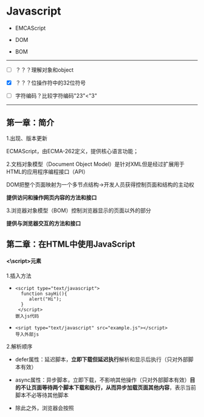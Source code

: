 # Javascript

- EMCAScript


- DOM


- BOM
----

- [ ] ？？？理解对象和object


- [x] ？？？位操作符中的32位符号
- [ ] 字符编码？比较字符编码"23"<"3"

---

## 第一章：简介

1.出现、版本更新

ECMAScript，由ECMA-262定义，提供核心语言功能；

2.文档对象模型（Document Object Model）是针对XML但是经过扩展用于HTML的应用程序编程接口（API）

DOM把整个页面映射为一个多节点结构→开发人员获得控制页面和结构的主动权

**提供访问和操作网页内容的方法和接口**

3.浏览器对象模型（BOM）控制浏览器显示的页面以外的部分

**提供与浏览器交互的方法和接口**

## 第二章：在HTML中使用JavaScript

#### <\script>元素

1.插入方法

- ```
  <script type="text/javascript">
    function sayHi(){
       alert("Hi");
    }
   </script>
  嵌入js代码
  ```


- ```
  <sript type="text/javascript" src="example.js"></script>
  导入外部js
  ```

2.解析顺序

- defer属性：延迟脚本，**立即下载但延迟执行**解析和显示后执行（只对外部脚本有效）


- async属性：异步脚本，立即下载，不影响其他操作（只对外部脚本有效）**目的不让页面等待两个脚本下载和执行，从而异步加载页面其他内容**，表示当前脚本不必等待其他脚本
- 除此之外，浏览器会按照<script>*在页面的先后顺序依次解析*

3.标签的位置

多放在body元素中页面内容的后面

4.在XHTM中的用法

*CData*片段包含JavaScript代码，表示区域内不解析

```
<script>//<![CDATA[
    function{...}
        //]]>
</script>
//注释是为了不兼容XHTML的浏览器
```

## 第三章：基本概念

#### 1.语法

1.1区分大小写

1.2标识符：指变量、函数、属性的名字，或者函数的参数

- 第一个字母必须是一个字母、下划线_、或者一个$
- 其他字符除以上三者还可以是数字
- 惯例驼峰大小写格式、第一个字母小写，剩下每个单词首字母大写

1.3注释

//单行注释

/*多行

注释*/

1.4严格模式

在顶部添加代码“use strict”告诉引擎切换到严格模式

1.5语句    ①分号句尾②使用代码块{}

#### 2.关键字和保留字

不能作为标识符

#### 3.变量

3.1ECMAScript的变量是松散型的，就是可以用来保存任何类型的数据；换句话说，每个变量仅仅是一个用于保留值得占位符而已

3.2

var message；//未初始化变量，值为undefined

var message=“hi";//初始化变量，赋值

3.3**使用var操作符定义的变量将成为定义该变量作用域的局部变量，函数退出即销毁**

省略var，即为全局变量，不推荐使用

```
fuancion text{
    message="hi";//全局变量
}
text();//调用函数
alert(message);//hi
```

3.4可以使用一条语句定义多个变量

#### 4.数据类型

①五种基本数据类型（简单数据类型）

- Undefined→undefined

- Null→object

- Boolean→

- Number

- String

②一种复杂数据类型

- Object:一组无序的名值对组成

③不支持任何创建的自定义类型，所以值都是上述六种之一

##### 4.1 typeof操作符

**检测给定变量的数据类型**

###### 可能返回的字符串

- undefined

- boolean

- string

- numble

- object:这个值是对象（*?*）或者null

- function：函数


typeof是一个*操作符*而不是函数，所以可以alert（typeof(message));//string;圆括号可以用但是却不是必须的

function函数在ECMAScript中是**对象**，不是数据类型

通过typeof操作符来区分函数和其他对象

##### 4.2 Undefined类型

- 使用var声明变量但是未对其加以初始化，默认取得undefined值
- var message=undefned,使用undefined显示初始化变量（没必要）
- 未声明的变量，typeof操作符同样返回undefined值

##### 4.3 Null类型

①从逻辑角来看，null值表示一个*空对象指针*，这也是typeof操作符检测null值会**返回“object”**的原因.

②如果定义的变量准备在将来用来保存对象，那么最好初始化为null，而不是其他

③实际上，undefined是派生自null值得，所以他们的相等性测试返回true

④尽管二者有这样的关系，但是用法却完全不同。初始化undefined没必要，初始化null却是有必要的；这可以提现null作为空对象指针惯例，也进一步*区分*null和undefined。

##### 4.4 Bollean类型

- 只有两个字面值true和false；区分大小写，只有小写才是布尔值，不然只是标识符；
- 虽然字面值只有两个，但是ECMAScript中所有类型的值都有与这两个Boolean值等价的值

| 数据类型      | 转换为true的值           | 转换为false的值 |
| --------- | ------------------- | ---------- |
| Boolean   | true                | false      |
| String    | 任何非空字符串             | “”（空字符串）   |
| Number    | 任何非零数字值（包括无穷大)      | 0和NAN      |
| Object    | 任何对象                | null       |
| Undefined | n/a(not applicable) | undefined  |

##### 4.5 Numble类型：

表示整数和浮点数值

（一）数值字面量格式

①最基本的数据字面量格式：十进制整数

②八进制：第一位是0,然后八进制数字序列（0-7）

③十六进制：第一位是0x，然后（0-9及A-F）

如果字面值中的数值超出范围，则前导0被忽略，按照十进制解析

（二）浮点数值

由于浮点数值需要的内存空间是保存整数值得两倍，所以如果能转换为整数的数值将转换为整数保存

科学计数法e表示法

浮点数值的最高精度为17位，但是进行算数计数时精度远不如整数

例如0.1+0.2=0.300000000000004，舍入误差

因此*永远不要测试某个特定的浮点数值*

（三）数值范围

MAX_VALUE 属性是 JavaScript 中可表示的最大的数。它的近似值为 1.7976931348623157 x 10308

MIN_VALUE 属性是 JavaScript 中可表示的最小的数（接近 0 ，但不是负数）。它的近似值为 5 x 10-324

如果得到一个超出JavaScript数值范围的值，则被转换成Infinity

负数则被转换成-Infinity(负无穷)

**Infinity不能参与计算**

可以使用*isFinite（）函数*   确定数值是不是有穷的，如果是，返回true

```javascript
var result=Number.MAX_VALUE+1;

alert(isFinite(result));//false
```

在执行极小或者极大数值的计算时，要检测监控这些值

（四）NaN

Not a Numble非数值，是一个特殊的数值；这样ECMAScript就不会抛出错误，不会影响其他代码的执行；

- 任何涉及NaN的操作都会返回NaN；
- NaN与任何值都不相等，包括NaN本身；
- 0除以0返回NaN，整数除以NaN返回Infinity，负数除以0返回-Infinity

*isNaN（）函数*    确定参数是否“不是数值”，函数接受一个数值会尝试转换成数值，如果不能转换成数值，函数返回true

```javascript
alert(NaN == NaN);       //false
alert(isNaN(NaN));       //true
alert(isNaN(10));        //false – 10 is a number
alert(isNaN("10"));      //false – can be converted to number 10
alert(isNaN("blue"));    //true – cannot be converted to a number
alert(isNaN(true));      //false – can be converted to number 1
```

（五）数值转换

- Number（）：用于*任何数据*类型

  ```javascript
   var num1 = Number("Hello world!");  //NaN
   var num2 = Number("");              //0
   var num3 = Number("000011");        //11
   var num4 = Number(true);            //1
   var num5 = Number(null);            //0
   var num6 = Number(undefined);       //NaN
   var num7 = Number(0xA);             //10
  ```

- parseInt（）：专门用于把*字符串*转换成数值

  由于Number（）函数在转换字符串时比较复杂和不够合理，因此在处理整数时更常用parseInt（）函数；

  忽略前面的空格，找到第一个**非空格字符**

```javascript
  var num1 = parseInt("1234blue"); //1234
  var num2 = parseInt("");        //NaN
  var num3 = parseInt("0xA");     //10 - hexadecimal
  var num4 = parseInt(22.5);      //22 -小数点不是有效的                                     数字字符
  var num5 = parseInt("070");     //70 - decimal
  var num6 = parseInt("0xf");    //15 – hexadecimal
  var num7 = parseInt("blue123"); //NaN
```

ECMAScript3认为“070”是56（八进制），而ECMAScript5以后被认为是十进制，所以parseInt（）函数以不具备解析八进制的能力了

为解决这个问题，可以为函数提供第二个参数：转换时使用的基数

```javascript
 var num1 = parseInt("AF", 16);        //175
 var num2 = parseInt("AF");            //NaN
 如果指定了16作为基数，则可以不带"0x"
 var num3 = parseInt("10", 10);        //10 – parsed                                          as decimal
 var num4 = parseInt("10", 2);         //2 – parsed                                            as binary
```

不指定基数意味着让函数决定如何解析输入的字符，因此为了避免错误解析，我们建议**无论什么情况下都明确指定基数**

- parseFloat（）：专门用于把*字符串*转换成数值

*区别*：

①第一个小数点有效；

②始终会忽略前导的0；

③只解析十进制，十六进制始终被转换成0；

```
var num1 = parseFloat("1234blue");   //1234 - integer
var num2 = parseFloat("0xA");         //0
var num4 = parseFloat("22.34.5");     //22.34
var num5 = parseFloat("0908.5");      //908.5
var num6 = parseFloat("3.125e7");     //31250000
var num7 = parseFloat(1.000);        //1
```

#####4.6 String类型 

用于表示由0个或者多个16位Unicode字符组成的字符序列，及*字符串*。　　

【Unicode编码：一个英文等于两个字节，一个中文（含繁体）等于两个字节。16位指的是：字符串每个字符所占用的空间为16bits 比特(2 bytes字节)】

双引号和单引号的字符写法在ECMAScript中完全相同

（一）字符字面量

String数据类型包含一些特殊的字符字面量，也叫专业序列；

| 字面量   | 含义                                     |
| ----- | -------------------------------------- |
| \n    | 换行                                     |
| \t    | 制表                                     |
| \b    | 空格                                     |
| \r    | 回车                                     |
| \f    | 进纸                                     |
| \\    | 斜杠                                     |
| \'    | 单引号                                    |
| \"    | 双引号                                    |
| \xnn  | 以十六进制代码nn表示一个字符（n为0-F）。\x41表示“A”       |
| \unnn | 以十六进制代码nnnn表示一个字符（n为0-F）。\u03as表示希腊字符∑ |

```
alert(text.length);//获得字符串长度
其中\u03as六个字符长的转义序列表示一个字符
```

*alert（text.length）*

（二）字符串的特点

字符串时不可变的，一旦创建后想要改变某个变量保存的字符串，首先要销毁原来的字符串，然后再用另一个新值填充

```
var lang = "JAVA";
lang =lang+"Script";//过程在后台发生并拼接
```

（三）转换为字符串

- toString()函数

  返回相应值得字符串表现。但是null和undefined没有这个方法

  通过指定基数，改变输出的值num.toString(8)八进制。

- String()转型函数

  ①有toString（）方法则调用；②值为null则返回"null";

  ③值为undefined则返回"undefined"。



##### 4.7 Object类型

ECMAScript中的对象其实就是 **一组数据和功能的集合**。

ECMAScript中的对象是可变的键控集合（即一组数据和功能的集合）

对象可以通过执行new操作符后跟要创建的对象类型的名称来创建；

创建自定义对象，并为其添加属性和方法

```javascript
var o = new Object();
```
*关键要理解一个重要思想*

在ECMAScript中，Object类型是它所有实例的基础！

Object的每个实例都具有下列的属性和方法？？？？？？



ECMA-262中的对象和行为不一定适用于JavaScript中的其他对象。浏览器环境对象，比如BOM和DOM中的对象，都属于宿主对象。

#### 5.操作符

用于操作数据，包括算术操作符、位操作符、关系操作符、相等操作符。

##### 5.1 一元操作符

（一）递增很递减操作符

- 前置型

  执行前置型递减和递增操作时，变量的值都是在语句被求值之*前*改变的

  *先递减再进行计算*

  ```javascript
   var age = 29;
   var anotherAge = --age + 2;      
   alert(age);         //outputs 28
   alert(anotherAge);  //outputs 30
  ```


- 后置型

  被求值之*后*才执行

  即*先完成计算再递减*（**则计算时使用的值没有经过递减**）

```javascript
var num1 = 2;
        var num2 = 20;
        var num3 = --num1 + num2;    //equals 21
        var num4 = num1 + num2;      //equals 21
```

```javascript
 var num1 = 2;
        var num2 = 20;
        var num3 = num1-- + num2;    //equals 22
        var num4 = num1 + num2;      //equals 21
```

- 规则

```javascript
var s1 = "2";
    var s2 = "z";
    var b = false;
    var f = 1.1;
    var o = { 
        valueOf: function() {
            return -1;
        }
    };
     s1++;   //value becomes numeric 3
     s2++;   //value becomes NaN
     b++;    //value becomes numeric 1
     f--;    //value becomes 0.10000000000000009
     o--;    //value becomes numeric –2  

          
```
（二）一元加和减操作符

- 再对非数值应用一元加操作符时，该操作符会像Number（）转型函数一样对这个值进行转换；

- 一元减操作符：用于表示负数；与加操作符相同规则，然后加负号；

```javascript
   var s1 = "01";
          var s2 = "1.1";
          var s3 = "z";
          var b = false;
          var f = 1.1;
          var o = { 
              valueOf: function() {
                  return -1;
              }
          };
          
          s1 = -s1;   //value becomes numeric -1
          s2 = -s2;   //value becomes numeric -1.1
          s3 = -s3;   //value becomes NaN
          b = -b;     //value becomes numeric 0
          f = -f;     //change to –1.1
          o = -o;     //value becomes numeric 1
```

##### 5.2 位操作符

位于最基本的层次上，因此速度更快；

ECMAScript中所有数都以IEEE-754 64位存储→转换成32位→**执行操作**→转换成64位；整个过程就像只存在32位一样；

以二进制码存储；对于有符号的整数，32位中的前31位用于表示整数的值，第32位用于表示负号：**0→正数；1→负数；**

负数以二进制码存储的步骤①数值的绝对二进制编码②二进制反码③得到的二进制反码加1

但是ECMAScript输出时直接是负数绝对值的二进制编码前面加一个负号

转换过程中导致NaN和Infinity值应用位操作符时，都会被当成0来处理

| 操作符       | 表示方法 |         返回值          |
| :-------- | :--: | :------------------: |
| 按位非（NOT）  |  ~   | 返回数值的反码(本质：操作符负值减1)  |
| 按位与（AND）  |  &   |   相同位置上的两个数都是1时返回1   |
| 按位或（OR）   |  \|  | 有一位是1时返回1；两位都是0时返回0  |
| 按位异或（XOR） |  ^   |     *只*有一位是1返回1；     |
| 左移        |  <<  | 向左移动指定位数，以0填充，不影响符号位 |
| 有符号的右移    |  >>  |        不影响符号位        |
| 无符号的右移    | >>>  |      所有32位都向右移动      |

正数有无符号右移结果相等，而负数无符号右移会结果非常大。

##### 5.3 布尔操作符

可以应用于任何类型的操作数

| 操作符  | 表示方法 |        返回值         |
| ---- | :--: | :----------------: |
| 逻辑非  |  !   | 与Boolean（）转型函数结果相反 |
| 逻辑与  |  &&  |    同为true则为true    |
| 逻辑或  | \|\| |   一个为true则为true    |

- 逻辑非使用两个则会模拟Boolean（）转型函数；

- 逻辑与和逻辑或都属于短路操作，第一个函数能决定结果就不对第二个 求值；

- 逻辑非返回值都为true或者false

  逻辑与和逻辑或返回值不一定为布尔值；可以为

  ​     *对象、null、undefined、NaN*

##### 5.4 乘性操作符

操作符为非数值的情况下会自动进行Number()转型函数转为数值。

| 操作符  | 表示方法 |   返回值    |
| ---- | ---- | :------: |
| 乘法   | *    |    乘积    |
|      | /    | 第一个除以第二个 |
|      | %    |    余数    |

返回值可以是：Infinity、-Infinity、NaN、常规数值

undefined结果NaN

##### 5.5 加性操作符

- 加法
- 减法

*转换规则*：

①Infinity+-Infinity，结果Infinity

​                    -0+0，结果+0；-0-0，结果+0；

②如果一个是字符串，另一个不是字符串也要是字符串！

```javascript
var num1 = 5;
var num2 = 10;
var message = "The sum of 5 and 10 is " + num1 + num2;
alert(message);    //"The sum of 5 and 10 is 510"
```

**每个加法独立执行**

③操作符为非数值的情况下会自动进行Number()转型函数转为数值。

```javascript
 var result1 = 5 + 5;      //10
 var result2 = 5 + "5";    //"55"
 var result3 = NaN - 1;    //NaN
 var result4 = 5 - "" ;    //5.因为""被转换成0
 var result5 = 5 - null ;  //5.因为null被转换成0
 var result6 = 5 - "2" ;   //3,因为"2"被转换成2
```

##### 5.6关系操作符

| <    | >    | <=   | >=   |
| ---- | ---- | ---- | ---- |
| 小于   | 大于   | 小于等于 | 大于等于 |

操作符为非数值的情况下会自动进行数据转换或完成一些奇怪的操作

- 都是数值，则进行比较；

- 都是字符串，则比较对应的字符编码；*？？？*

- 一个是数值，则另一个转成数值；

- 一个是对象，则调用valueOf（）方法，进行比较，如果没有，则调用toString（）方法，得到的结果进行比较；

- 如果一个是布尔值，则转换成数值进行比较；

返回值为布尔值。

任何数值与NaN进行比较，结果都是false；

```javascript
var result1 = NaN < 3;//false
var result2 = NaN >= 3;//false
```

##### 5.7相等操作符

两组操作符

- 相等和不相等：先转换再比较

- 全等和不全等：仅比较不转换

（一）相等和不相等（==）和（!=）

比较前进行 *强制转换*

规则：

- 如果有一个是布尔值，则先转换成0或者1；

- 把字符串转换为数值；

- null和undefined是相等的；

- 比较相等性之前不能把null和undefined转换为其他值；

- 如果有一个值是NaN,则相等操作符返回false，不相等操作符返回true；即使两个操作符都是NaN，相等操作符也返回false，因为NaN不等于NaN；

- 如果两个操作符都是对象，则比较是不是同一个对象。

```javascript
var num1 = "123" ;
var num2 = "你好" ;
alert( num1 == 123) ;       //true
alert( num2 = num1 + 2) ;   //"1232"   虽然把字符串转换成数值计算，但是没有真正改变字符串类型，依然是字符串；
```
（二）全等和不全等

区别：**不转换**

===全等：两个操作符未经转换就相等返回true；

!==不全等：两个操作符未经转换就不相等；

```
var result1 = ("55" == 55);    //true – equal because of conversion
var result2 = ("55" === 55);   //false – not equal because different data types
```

**null == undefined会返回true ，因为他们是类似的值；但null === undefined 返回false，因为它们是不同类型的值**

#####5.8 条件操作符

```
var max = (num1 > num2)?num1:num2
```

问号前的结果返回为true，则将第一个num1赋值给max→max中将保存一个最大的值；

##### 5.9 赋值操作符

等于号(=)表示，就是把右侧的值赋值给左侧的变量；

如果在等号前面加上算数操作符（以及个别其他操作符），就可以完成复合操作符；

```javascript
var num = 10;
num = num + 10;
```

第二行用一个复合操作符代替：（理解为在原值上加的数是10）

```javascript
var num = 10;
num + = 10;
```

简化赋值操作，并不会带来性能上的提升

##### 5.10 逗号操作符

在一条语句中执行多个操作

- 声明多个变量

```
  var num1=1,num2=2,num3=3;
```

- 用于赋值，不常见

```
  var num = (5,6,2,0);//num的值为0
```

#### 6.语句

ECMA-262规定了一组语句（流控制语句），从本质看，语句定义了ECMAScript中的主要语法，语句通常使用一个或者多个关键词来完成任务。

##### 6.1 if语句





